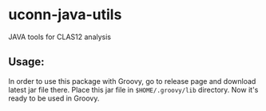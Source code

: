 # uconn-java-utils
JAVA tools for CLAS12 analysis

## Usage: ##
In order to use this package with Groovy, go to release page and download latest jar file there. Place this jar file in ```$HOME/.groovy/lib``` directory. Now it's ready to be used in Groovy.
